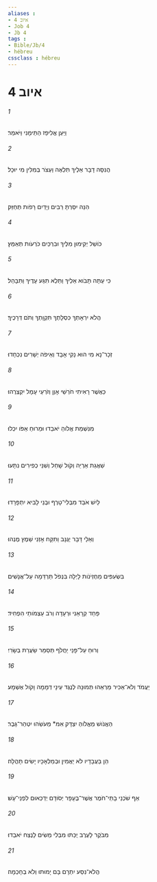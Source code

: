 ```yaml
---
aliases : 
- איוב 4
- Job 4
- Jb 4
tags : 
- Bible/Jb/4
- hébreu
cssclass : hébreu
---
```


# איוב 4

###### 1
וַיַּעַן אֱלִיפַז הַתֵּימָנִי וַיֹּאמַר׃
###### 2
הֲנִסָּה דָבָר אֵלֶיךָ תִּלְאֶה וַעְצֹר בְּמִלִּין מִי יוּכָל׃
###### 3
הִנֵּה יִסַּרְתָּ רַבִּים וְיָדַיִם רָפֹות תְּחַזֵּק׃
###### 4
כֹּושֵׁל יְקִימוּן מִלֶּיךָ וּבִרְכַּיִם כֹּרְעֹות תְּאַמֵּץ׃
###### 5
כִּי עַתָּה תָּבֹוא אֵלֶיךָ וַתֵּלֶא תִּגַּע עָדֶיךָ וַתִּבָּהֵל׃
###### 6
הֲלֹא יִרְאָתְךָ כִּסְלָתֶךָ תִּקְוָתְךָ וְתֹם דְּרָכֶיךָ׃
###### 7
זְכָר־נָא מִי הוּא נָקִי אָבָד וְאֵיפֹה יְשָׁרִים נִכְחָדוּ׃
###### 8
כַּאֲשֶׁר רָאִיתִי חֹרְשֵׁי אָוֶן וְזֹרְעֵי עָמָל יִקְצְרֻהוּ׃
###### 9
מִנִּשְׁמַת אֱלֹוהַ יֹאבֵדוּ וּמֵרוּחַ אַפֹּו יִכְלוּ׃
###### 10
שַׁאֲגַת אַרְיֵה וְקֹול שָׁחַל וְשִׁנֵּי כְפִירִים נִתָּעוּ׃
###### 11
לַיִשׁ אֹבֵד מִבְּלִי־טָרֶף וּבְנֵי לָבִיא יִתְפָּרָדוּ׃
###### 12
וְאֵלַי דָּבָר יְגֻנָּב וַתִּקַּח אָזְנִי שֵׁמֶץ מֶנְהוּ׃
###### 13
בִּשְׂעִפִּים מֵחֶזְיֹנֹות לָיְלָה בִּנְפֹל תַּרְדֵּמָה עַל־אֲנָשִׁים׃
###### 14
פַּחַד קְרָאַנִי וּרְעָדָה וְרֹב עַצְמֹותַי הִפְחִיד׃
###### 15
וְרוּחַ עַל־פָּנַי יַחֲלֹף תְּסַמֵּר שַׂעֲרַת בְּשָׂרִי׃
###### 16
יַעֲמֹד וְלֹא־אַכִּיר מַרְאֵהוּ תְּמוּנָה לְנֶגֶד עֵינָי דְּמָמָה וָקֹול אֶשְׁמָע׃
###### 17
הַאֱנֹושׁ מֵאֱלֹוהַ יִצְדָּק אִמ* מֵעֹשֵׂהוּ יִטְהַר־גָּבֶר׃
###### 18
הֵן בַּעֲבָדָיו לֹא יַאֲמִין וּבְמַלְאָכָיו יָשִׂים תָּהֳלָה׃
###### 19
אַף שֹׁכְנֵי בָתֵּי־חֹמֶר אֲשֶׁר־בֶּעָפָר יְסֹודָם יְדַכְּאוּם לִפְנֵי־עָשׁ׃
###### 20
מִבֹּקֶר לָעֶרֶב יֻכַּתּוּ מִבְּלִי מֵשִׂים לָנֶצַח יֹאבֵדוּ׃
###### 21
הֲלֹא־נִסַּע יִתְרָם בָּם יָמוּתוּ וְלֹא בְחָכְמָה׃
